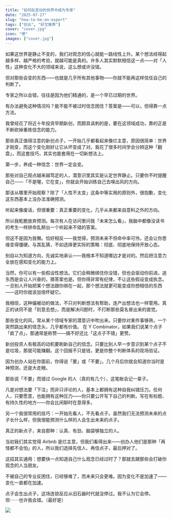 ```yaml
---
title: "如何在变动的世界中成为专家"
date: "2025-07-27"
slug: "how-to-be-an-expert"
tags: ["创业", "好文推荐"]
cover: "cover.jpg"
icon: "😎"
images: ["cover.jpg"]
---
```

如果这世界是静止不变的，我们对观念的信心就能一路线性上升。某个想法经得起越多样、越严格的考验，就越可能是真的。许多人其实默默相信这一点——对「人性」这种变化不大的领域来说，这么想或许没错。



但对那些会变的东西——也就是几乎所有其他事物——你就不能再这样信任自己的判断了。



专家之所以会错，往往是因为他们精通的，是一个早已过期的世界。



有办法避免这种情况吗？能不能不被过时信念困住？答案是——可以，但得靠一点方法。



我曾经花了将近十年投资早期新创，而颇具讽刺的是，要在这领域成功，靠的正是不断砍掉重练信念的能力。



那些真正值得注意的新创点子，一开始几乎都看起来像烂主意，原因很简单：世界才刚变，而这个变化刚好让它从坏变成了对。我花了很多时间学会分辨这种「翻盘」，而这套技巧，其实也能套用在一切新想法上。



第一步，养成一种信念：世界一定会变。



那些对自己观点越来越笃定的人，潜意识里其实是认定世界静止。只要你不时提醒自己——「不是喔，它在变」，你就会开始训练自己去嗅出风的方向。



那该从哪里开始观察？除了「人性不太变」这条中等实用的原则外，很抱歉，变化这东西基本上没办法准确预测。



听起来像废话，但很重要：真正重要的变化，几乎从来都来自意料之外的方向。



所以我乾脆放弃预测。每次有人在访问里问我「未来怎么看」，我脑中都像没读书的考生一样拼命乱掰出一个听起来不错的答案。



但这不是因为我懒。恰好相反——我觉得，预测未来不但命中率可怜，还会让你思维变得僵硬。与其乱猜，不如选择更实际的策略：彻底、彻底地保持开放心态。



别自以为知道方向，先诚实地承认——我根本不知道哪边才是对的。然后把注意力全放在感知变化的能力上。



当然，你可以有一些假设性想法。它们会稍微绑住你没错，但也会驱动你前进。追东西是会让人兴奋的，猜答案也是。但你得非常有纪律，不让这些假设变成执念。
一旦别人开始把某个想法跟你绑在一起，那个想法就更可能变成你想相信的东西——这时你就该加倍怀疑它。



我相信，这种偏被动的做法，不只对判断想法有帮助，连产出想法也一样管用。真正的诀窍不是「刻意去想」，而是解决问题时，不打断那些莫名冒出来的直觉。



那些变化的风，常从某个领域专家的潜意识中吹出来。只要你对某件事够熟，一个突然跳出来的怪念头，几乎都有价值。
在 Y Combinator，如果我们说某个点子「疯了点」，那通常是称赞——搞不好还比「这点子不错」更赞。



新创投资人有极高的动机要刷新自己的信念。只要比别人早一步意识到某个点子不是垃圾，那就可能赚翻。这个回报不只是钱，更是你整个判断体系的现场验证。



因为创办人站在你面前，你得说「要」或「不要」，几个月后你就会知道你当时是神预测，还是大走眼。



那些说「不要」而错过 Google 的人（真的有几个），这笔帐会记一辈子。



凡是对想法要「下注」而非只评论的人，基本上都拥有这种自我纠错压力。任何人，只要愿意，也能拥有这种压力——你只要公开写下自己的判断。写在有标题、有持久性的地方——你会比闲聊时在意得多。



另一个我很常用的技巧：一开始先看人，不先看点子。虽然我们无法预测未来的点子长什么样，但我很能预测什么样的人会生出未来的点子。



真正的新点子，来自那种：认真、有劲、脑袋够独立的人。



当初我们其实觉得 Airbnb 是烂主意，但我们看得出来——创办人他们是那种「再怪都不会怕」的人，所以我们选择先信人、再信点子，最后押对了。



这招其实通用：想要快一点知道自己什么观念已经过时了？那就去跟那些会打破你观念的人当朋友。



不被自己的专业反困住，已经够难了，而未来只会更难。因为变化不是加速了——变化一直都在加速。



点子会生出点子，这场连锁反应从旧石器时代就没停过。我不认为它会停。
但⋯⋯也许我会错。（最好是）




![](https://prod-files-secure.s3.us-west-2.amazonaws.com/112d0858-5090-4d34-a606-b75eb8d65fd2/46476355-9cf3-4e99-9b7a-3531bc426380/1000202064.png?X-Amz-Algorithm=AWS4-HMAC-SHA256&X-Amz-Content-Sha256=UNSIGNED-PAYLOAD&X-Amz-Credential=ASIAZI2LB466UWOYBGBN%2F20250904%2Fus-west-2%2Fs3%2Faws4_request&X-Amz-Date=20250904T043445Z&X-Amz-Expires=3600&X-Amz-Security-Token=IQoJb3JpZ2luX2VjEOz%2F%2F%2F%2F%2F%2F%2F%2F%2F%2FwEaCXVzLXdlc3QtMiJIMEYCIQDV581xtOPXjBaKYvICRrgHYI%2BnS0iygaNZK3UtDDj0DgIhAOFTxQCYfMb%2B%2BM%2FbSUbc7Cp9fpPBTJObijWY%2BU07%2BsBMKv8DCFUQABoMNjM3NDIzMTgzODA1Igxa79uC7nedm0DoPGQq3APudMWEjRHpcQrmic3M0HkFNneL6FcA6iz3jPhewIRuE0cO4FBpIPO5fomlZSGf85QRHdyJeIUo12gHS6djyMuAYE6Pego05ARnXc6L3852cmwO0k3a9AAGyt%2FG2br4YAoDGzFMBF59r6pEN2naBcSSLKfb3aJ%2FykEU6ud1a828klpWijrlwlP%2FkZCZZ8ojF0nfk%2BHk%2B49BWMSJ1799qOfmC%2F8oVBfETj2k0CpOzcVU4Nfy1qgoMJwBzpozcp9rCg%2FVK2pmHlRSGTt%2BE1hGOsDgan0N3sBFPGUD8CQ%2F8yLTPuT0bsJunwkwwWcYRZBHTuXbcFqu4jmeRk8ogrFnwJtmHvUjIXnV1mvLRBzj6yHvlcuqWdaHaLY%2FAsepVV1JY%2FjNHb6sH8YTZ7Bf7zat%2FyhgkvasW4agGuNXgJn%2F2AqmW%2B1GEDaAT4eELwAmy5k9Tv6mUQv0iUk9ixC6Z5Y8v4Ag5Xpb4GHRbtr%2Ful2eEENbOPHzsPfB9LwZBhxyvIL4csl0jTzG2%2FSf58Em9okOCIAuSmjbzm480weN0iTva6%2BiTwou206UYHvQEzhYCybD4mvopIwHwv3USwLdkPZn6jfjaDxF74GWqdohb1cpeO00JoW%2Brpr5SSPNtBbzCTC2jeTFBjqkAQy7KN8GTaepusDH8HYungmy7KN1KcXS8ByDEAISkiEis6jXjz6ziZ6BeDsnELCgCzZClA64%2BHKY%2FJgKLLgjESnwupV5Y3WcxKs26SHKqF%2FLVxqxrt%2BbTyag0%2FK0PWU1%2FlY6l4QrXHGVSQ%2Bcq6QFYRAtsbM6HTQPIhnxrPR%2BTcM0YLRvca6r0jJ8mioXhYNIb0zM3fYpLNsQpktSNctL2a7SQcwf&X-Amz-Signature=06750e901c6120e436571f0072d7056f56e313ca4c037026560f062f9eb0ad85&X-Amz-SignedHeaders=host&x-amz-checksum-mode=ENABLED&x-id=GetObject)

